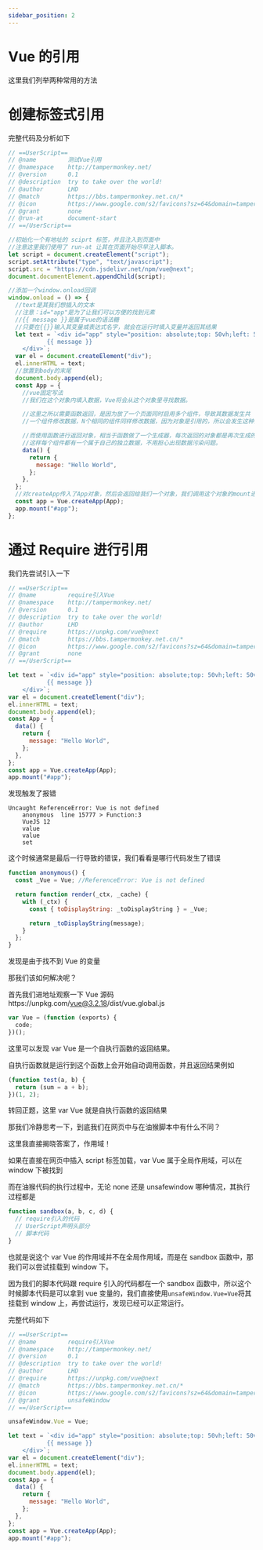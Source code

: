```yaml
---
sidebar_position: 2
---
```


# Vue 的引用

这里我们列举两种常用的方法

# 创建标签式引用

完整代码及分析如下

```js
// ==UserScript==
// @name         测试Vue引用
// @namespace    http://tampermonkey.net/
// @version      0.1
// @description  try to take over the world!
// @author       LHD
// @match        https://bbs.tampermonkey.net.cn/*
// @icon         https://www.google.com/s2/favicons?sz=64&domain=tampermonkey.net.cn
// @grant        none
// @run-at       document-start
// ==/UserScript==

//初始化一个有地址的 sciprt 标签，并且注入到页面中
//注意这里我们使用了 run-at 让其在页面开始尽早注入脚本。
let script = document.createElement("script");
script.setAttribute("type", "text/javascript");
script.src = "https://cdn.jsdelivr.net/npm/vue@next";
document.documentElement.appendChild(script);

//添加一个window.onload回调
window.onload = () => {
  //text是其我们想插入的文本
  //注意：id="app"是为了让我们可以方便的找到元素
  //{{ message }}是属于vue的语法糖
  //只要在{{}}输入其变量或表达式名字，就会在运行时填入变量并返回其结果
  let text = `<div id="app" style="position: absolute;top: 50vh;left: 50vw;background:#fb7d7d;width: 100px;height: 100px;">
           {{ message }}
    </div>`;
  var el = document.createElement("div");
  el.innerHTML = text;
  //放置到body的末尾
  document.body.append(el);
  const App = {
    //vue固定写法
    //我们在这个对象内填入数据，Vue将会从这个对象里寻找数据。

    //这里之所以需要函数返回，是因为放了一个页面同时启用多个组件，导致其数据发生共
    //一个组件修改数据，N个相同的组件同样修改数据，因为对象是引用的，所以会发生这种情况。

    //而使用函数进行返回对象，相当于函数做了一个生成器，每次返回的对象都是再次生成的
    //这样每个组件都有一个属于自己的独立数据，不用担心出现数据污染问题。
    data() {
      return {
        message: "Hello World",
      };
    },
  };
  //对createApp传入了App对象，然后会返回给我们一个对象，我们调用这个对象的mount进行挂载，这部分属于固定写法
  const app = Vue.createApp(App);
  app.mount("#app");
};
```

# 通过 Require 进行引用

我们先尝试引入一下

```js
// ==UserScript==
// @name         require引入Vue
// @namespace    http://tampermonkey.net/
// @version      0.1
// @description  try to take over the world!
// @author       LHD
// @require      https://unpkg.com/vue@next
// @match        https://bbs.tampermonkey.net.cn/*
// @icon         https://www.google.com/s2/favicons?sz=64&domain=tampermonkey.net.cn
// @grant        none
// ==/UserScript==

let text = `<div id="app" style="position: absolute;top: 50vh;left: 50vw;background:#fb7d7d;width: 100px;height: 100px;">
           {{ message }}
    </div>`;
var el = document.createElement("div");
el.innerHTML = text;
document.body.append(el);
const App = {
  data() {
    return {
      message: "Hello World",
    };
  },
};
const app = Vue.createApp(App);
app.mount("#app");
```

发现触发了报错

```
Uncaught ReferenceError: Vue is not defined
    anonymous  line 15777 > Function:3
    VueJS 12
    value
    value
    set
```

这个时候通常是最后一行导致的错误，我们看看是哪行代码发生了错误

```js
function anonymous() {
  const _Vue = Vue; //ReferenceError: Vue is not defined

  return function render(_ctx, _cache) {
    with (_ctx) {
      const { toDisplayString: _toDisplayString } = _Vue;

      return _toDisplayString(message);
    }
  };
}
```

发现是由于找不到 Vue 的变量

那我们该如何解决呢？

首先我们进地址观察一下 Vue 源码https://unpkg.com/vue@3.2.18/dist/vue.global.js

```js
var Vue = (function (exports) {
  code;
})();
```

这里可以发现 var Vue 是一个自执行函数的返回结果。

自执行函数就是运行到这个函数上会开始自动调用函数，并且返回结果例如

```js
(function test(a, b) {
  return (sum = a + b);
})(1, 2);
```

转回正题，这里 var Vue 就是自执行函数的返回结果

那我们冷静思考一下，到底我们在网页中与在油猴脚本中有什么不同？

这里我直接揭晓答案了，作用域！

如果在直接在网页中插入 script 标签加载，var Vue 属于全局作用域，可以在 window 下被找到

而在油猴代码的执行过程中，无论 none 还是 unsafewindow 哪种情况，其执行过程都是

```js
function sandbox(a, b, c, d) {
  // require引入的代码
  // UserScript声明头部分
  // 脚本代码
}
```

也就是说这个 var Vue 的作用域并不在全局作用域，而是在 sandbox 函数中，那我们可以尝试挂载到 window 下。

因为我们的脚本代码跟 require 引入的代码都在一个 sandbox 函数中，所以这个时候脚本代码是可以拿到 vue 变量的，我们直接使用`unsafeWindow.Vue=Vue`将其挂载到 window 上，再尝试运行，发现已经可以正常运行。

完整代码如下

```js
// ==UserScript==
// @name         require引入Vue
// @namespace    http://tampermonkey.net/
// @version      0.1
// @description  try to take over the world!
// @author       LHD
// @require      https://unpkg.com/vue@next
// @match        https://bbs.tampermonkey.net.cn/*
// @icon         https://www.google.com/s2/favicons?sz=64&domain=tampermonkey.net.cn
// @grant        unsafeWindow
// ==/UserScript==

unsafeWindow.Vue = Vue;

let text = `<div id="app" style="position: absolute;top: 50vh;left: 50vw;background:#fb7d7d;width: 100px;height: 100px;">
           {{ message }}
    </div>`;
var el = document.createElement("div");
el.innerHTML = text;
document.body.append(el);
const App = {
  data() {
    return {
      message: "Hello World",
    };
  },
};
const app = Vue.createApp(App);
app.mount("#app");
```
